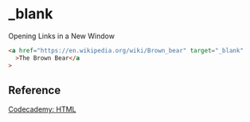 # \_blank

Opening Links in a New Window

```html
<a href="https://en.wikipedia.org/wiki/Brown_bear" target="_blank"
  >The Brown Bear</a
>
```

## Reference

[Codecademy: HTML](www.codecademy.com)
